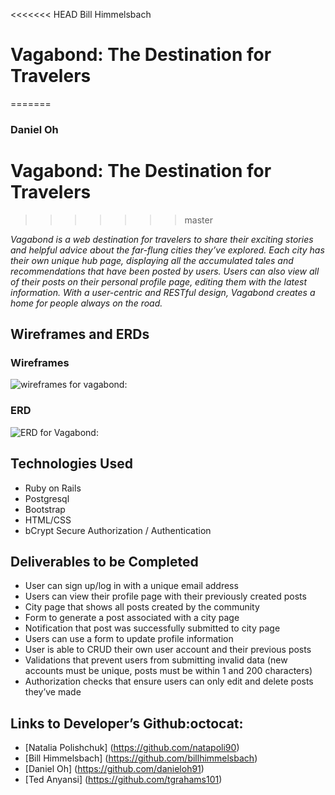 <<<<<<< HEAD
Bill Himmelsbach
# Vagabond: The Destination for Travelers 
=======
### Daniel Oh

# Vagabond: The Destination for Travelers
>>>>>>> master

*Vagabond is a web destination for travelers to share their exciting stories and helpful advice about the far-flung cities they’ve explored. Each city has their own unique hub page, displaying all the accumulated tales and recommendations that have been posted by users. Users can also view all of their posts on their personal profile page, editing them with the latest information. With a user-centric and RESTful design, Vagabond creates a home for people always on the road.*

## Wireframes and ERDs

### Wireframes

![wireframes for vagabond:](https://raw.githubusercontent.com/sf-wdi-30/project-vagabond/master/wireframes.png "wireframes for vagabond")

### ERD

![ERD for Vagabond:](http://i.imgur.com/utnKSst.png "ERD for Vagabond")

## Technologies Used

* Ruby on Rails
* Postgresql
* Bootstrap
* HTML/CSS
* bCrypt Secure Authorization / Authentication

## Deliverables to be Completed
* User can sign up/log in with a unique email address
* Users can view their profile page with their previously created posts
* City page that shows all posts created by the community
* Form to generate a post associated with a city page
* Notification that post was successfully submitted to city page
* Users can use a form to update profile information
* User is able to CRUD their own user account and their previous posts
* Validations that prevent users from submitting invalid data (new accounts must be unique, posts must be within 1 and 200 characters)
* Authorization checks that ensure users can only edit and delete posts they’ve made

## Links to Developer’s Github:octocat:
* [Natalia Polishchuk] (https://github.com/natapoli90)
* [Bill Himmelsbach] (https://github.com/billhimmelsbach)
* [Daniel Oh] (https://github.com/danieloh91)
* [Ted Anyansi] (https://github.com/tgrahams101)
